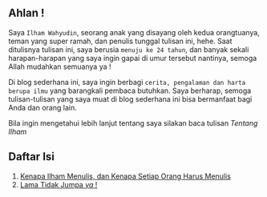 ## Ahlan !

Saya `Ilham Wahyudin`, seorang anak yang disayang oleh kedua orangtuanya, teman yang super ramah, dan penulis tunggal tulisan ini, hehe. Saat ditulisnya tulisan ini, saya berusia `menuju ke 24 tahun`, dan banyak sekali harapan-harapan yang saya ingin gapai di umur tersebut nantinya, semoga Allah mudahkan semuanya ya !

Di blog sederhana ini, saya ingin berbagi `cerita, pengalaman dan harta berupa ilmu` yang barangkali pembaca butuhkan. Saya berharap, semoga tulisan-tulisan yang saya muat di blog sederhana ini bisa bermanfaat bagi Anda dan orang lain. 

Bila ingin mengetahui lebih lanjut tentang saya silakan baca tulisan *Tentang Ilham*

## Daftar Isi
1. [Kenapa Ilham Menulis, dan Kenapa Setiap Orang Harus Menulis](#)
2. [Lama Tidak Jumpa _ya_ !](#)
